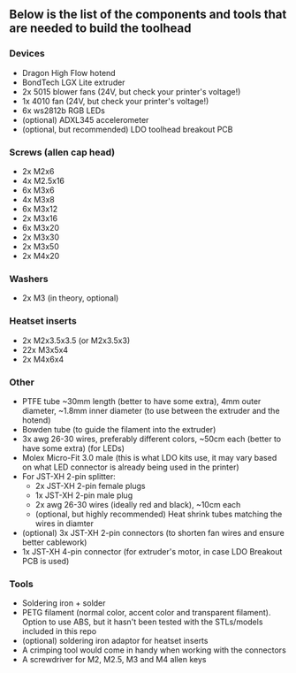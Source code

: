 ## Below is the list of the components and tools that are needed to build the toolhead

### Devices
- Dragon High Flow hotend
- BondTech LGX Lite extruder
- 2x 5015 blower fans (24V, but check your printer's voltage!)
- 1x 4010 fan (24V, but check your printer's voltage!)
- 6x ws2812b RGB LEDs
- (optional) ADXL345 accelerometer
- (optional, but recommended) LDO toolhead breakout PCB

### Screws (allen cap head)
- 2x M2x6
- 4x M2.5x16
- 6x M3x6
- 4x M3x8
- 6x M3x12
- 2x M3x16
- 6x M3x20
- 2x M3x30
- 2x M3x50
- 2x M4x20

### Washers
- 2x M3 (in theory, optional)

### Heatset inserts
- 2x M2x3.5x3.5 (or M2x3.5x3)
- 22x M3x5x4
- 2x M4x6x4

### Other
- PTFE tube ~30mm length (better to have some extra), 4mm outer diameter, ~1.8mm inner diameter (to use between the extruder and the hotend)
- Bowden tube (to guide the filament into the extruder)
- 3x awg 26-30 wires, preferably different colors, ~50cm each (better to have some extra) (for LEDs)
- Molex Micro-Fit 3.0 male (this is what LDO kits use, it may vary based on what LED connector is already being used in the printer)
- For JST-XH 2-pin splitter:
  - 2x JST-XH 2-pin female plugs
  - 1x JST-XH 2-pin male plug
  - 2x awg 26-30 wires (ideally red and black), ~10cm each
  - (optional, but highly recommended) Heat shrink tubes matching the wires in diamter
- (optional) 3x JST-XH 2-pin connectors (to shorten fan wires and ensure better cablework)
- 1x JST-XH 4-pin connector (for extruder's motor, in case LDO Breakout PCB is used)

### Tools
- Soldering iron + solder
- PETG filament (normal color, accent color and transparent filament). Option to use ABS, but it hasn't been tested with the STLs/models included in this repo
- (optional) soldering iron adaptor for heatset inserts
- A crimping tool would come in handy when working with the connectors
- A screwdriver for M2, M2.5, M3 and M4 allen keys
